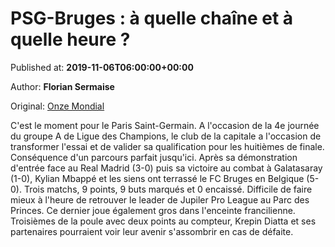 
# PSG-Bruges : à quelle chaîne et à quelle heure ?

Published at: **2019-11-06T06:00:00+00:00**

Author: **Florian Sermaise**

Original: [Onze Mondial](http://www.onzemondial.com/programme-tv/psg-bruges-a-quelle-chaine-et-a-quelle-heure-201579)

C'est le moment pour le Paris Saint-Germain. A l'occasion de la 4e journée du groupe A de Ligue des Champions, le club de la capitale a l'occasion de transformer l'essai et de valider sa qualification pour les huitièmes de finale. Conséquence d'un parcours parfait jusqu'ici. Après sa démonstration d'entrée face au Real Madrid (3-0) puis sa victoire au combat à Galatasaray (1-0), Kylian Mbappé et les siens ont terrassé le FC Bruges en Belgique (5-0). Trois matchs, 9 points, 9 buts marqués et 0 encaissé. Difficile de faire mieux à l'heure de retrouver le leader de Jupiler Pro League au Parc des Princes. Ce dernier joue également gros dans l'enceinte francilienne. Troisièmes de la poule avec deux points au compteur, Krepin Diatta et ses partenaires pourraient voir leur avenir s'assombrir en cas de défaite.
 
